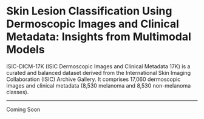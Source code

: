 # Skin Lesion Classification Using Dermoscopic Images and Clinical Metadata: Insights from Multimodal Models

ISIC-DICM-17K (ISIC Dermoscopic Images and Clinical Metadata 17K) is a curated and balanced dataset derived from the International Skin Imaging Collaboration (ISIC) Archive Gallery. It comprises 17,060 dermoscopic images and clinical metadata (8,530 melanoma and 8,530 non-melanoma classes).

---
Coming Soon
